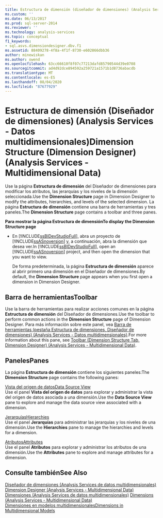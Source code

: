 ```yaml
---
title: Estructura de dimensión (diseñador de dimensiones) (Analysis Services-datos multidimensionales) | Microsoft Docs
ms.custom: ''
ms.date: 06/13/2017
ms.prod: sql-server-2014
ms.reviewer: ''
ms.technology: analysis-services
ms.topic: conceptual
f1_keywords:
- sql.asvs.dimensiondesigner.dbv.f1
ms.assetid: 88409278-4f8a-4f1f-8730-e602866dbb36
author: minewiskan
ms.author: owend
ms.openlocfilehash: 63cc66610f8f07c77213dafd85790544d39e0708
ms.sourcegitcommit: ad4d92dce894592a259721a1571b1d8736abacdb
ms.translationtype: MT
ms.contentlocale: es-ES
ms.lasthandoff: 08/04/2020
ms.locfileid: "87677929"
---
```

# <a name="dimension-structure-dimension-designer-analysis-services---multidimensional-data"></a><span data-ttu-id="1d82a-102">Estructura de dimensión (Diseñador de dimensiones) (Analysis Services - Datos multidimensionales)</span><span class="sxs-lookup"><span data-stu-id="1d82a-102">Dimension Structure (Dimension Designer) (Analysis Services - Multidimensional Data)</span></span>
  <span data-ttu-id="1d82a-103">Use la página **Estructura de dimensión** del Diseñador de dimensiones para modificar los atributos, las jerarquías y los niveles de la dimensión seleccionada.</span><span class="sxs-lookup"><span data-stu-id="1d82a-103">Use the **Dimension Structure** page in Dimension Designer to modify the attributes, hierarchies, and levels of the selected dimension.</span></span> <span data-ttu-id="1d82a-104">La página **Estructura de dimensión** contiene una barra de herramientas y tres paneles.</span><span class="sxs-lookup"><span data-stu-id="1d82a-104">The **Dimension Structure** page contains a toolbar and three panes.</span></span>  
  
 <span data-ttu-id="1d82a-105">**Para mostrar la página Estructura de dimensión**</span><span class="sxs-lookup"><span data-stu-id="1d82a-105">**To display the Dimension Structure page**</span></span>  
  
-   <span data-ttu-id="1d82a-106">En [!INCLUDE[ssBIDevStudioFull](../includes/ssbidevstudiofull-md.md)], abra un proyecto de [!INCLUDE[ssASnoversion](../includes/ssasnoversion-md.md)] y, a continuación, abra la dimensión que desea ver.</span><span class="sxs-lookup"><span data-stu-id="1d82a-106">In [!INCLUDE[ssBIDevStudioFull](../includes/ssbidevstudiofull-md.md)], open an [!INCLUDE[ssASnoversion](../includes/ssasnoversion-md.md)] project, and then open the dimension that you want to view.</span></span>  
  
     <span data-ttu-id="1d82a-107">De forma predeterminada, la página **Estructura de dimensión** aparece al abrir primero una dimensión en el Diseñador de dimensiones.</span><span class="sxs-lookup"><span data-stu-id="1d82a-107">By default, the **Dimension Structure** page appears when you first open a dimension in Dimension Designer.</span></span>  
  
## <a name="toolbar"></a><span data-ttu-id="1d82a-108">Barra de herramientas</span><span class="sxs-lookup"><span data-stu-id="1d82a-108">Toolbar</span></span>  
 <span data-ttu-id="1d82a-109">Use la barra de herramientas para realizar acciones comunes en la página **Estructura de dimensión** del Diseñador de dimensiones.</span><span class="sxs-lookup"><span data-stu-id="1d82a-109">Use the toolbar to perform common actions in the **Dimension Structure** page of Dimension Designer.</span></span> <span data-ttu-id="1d82a-110">Para más información sobre este panel, vea [Barra de herramientas &#40;pestaña Estructura de dimensiones, Diseñador de dimensiones&#41; &#40;Analysis Services - Datos multidimensionales&#41;](toolbar-dimension-structure-designer-analysis-services-multidimensional-data.md).</span><span class="sxs-lookup"><span data-stu-id="1d82a-110">For more information about this pane, see [Toolbar &#40;Dimension Structure Tab, Dimension Designer&#41; &#40;Analysis Services - Multidimensional Data&#41;](toolbar-dimension-structure-designer-analysis-services-multidimensional-data.md).</span></span>  
  
## <a name="panes"></a><span data-ttu-id="1d82a-111">Paneles</span><span class="sxs-lookup"><span data-stu-id="1d82a-111">Panes</span></span>  
 <span data-ttu-id="1d82a-112">La página **Estructura de dimensión** contiene los siguientes paneles:</span><span class="sxs-lookup"><span data-stu-id="1d82a-112">The **Dimension Structure** page contains the following panes:</span></span>  
  
 [<span data-ttu-id="1d82a-113">Vista del origen de datos</span><span class="sxs-lookup"><span data-stu-id="1d82a-113">Data Source View</span></span>](datasource-view-dimension-designer-analysis-services-multidimensional-data.md)  
 <span data-ttu-id="1d82a-114">Use el panel **Vista del origen de datos** para explorar y administrar la vista del origen de datos asociada a una dimensión.</span><span class="sxs-lookup"><span data-stu-id="1d82a-114">Use the **Data Source View** pane to explore and manage the data source view associated with a dimension.</span></span>  
  
 [<span data-ttu-id="1d82a-115">Jerarquías</span><span class="sxs-lookup"><span data-stu-id="1d82a-115">Hierarchies</span></span>](hierarchies-dimension-designer-analysis-services-multidimensional-data.md)  
 <span data-ttu-id="1d82a-116">Use el panel **Jerarquías** para administrar las jerarquías y los niveles de una dimensión.</span><span class="sxs-lookup"><span data-stu-id="1d82a-116">Use the **Hierarchies** pane to manage the hierarchies and levels for a dimension.</span></span>  
  
 [<span data-ttu-id="1d82a-117">Atributos</span><span class="sxs-lookup"><span data-stu-id="1d82a-117">Attributes</span></span>](attributes-dimension-designer-analysis-services-multidimensional-data.md)  
 <span data-ttu-id="1d82a-118">Use el panel **Atributos** para explorar y administrar los atributos de una dimensión.</span><span class="sxs-lookup"><span data-stu-id="1d82a-118">Use the **Attributes** pane to explore and manage attributes for a dimension.</span></span>  
  
## <a name="see-also"></a><span data-ttu-id="1d82a-119">Consulte también</span><span class="sxs-lookup"><span data-stu-id="1d82a-119">See Also</span></span>  
 <span data-ttu-id="1d82a-120">[Diseñador de dimensiones &#40;Analysis Services de datos multidimensionales&#41;](dimension-designer-analysis-services-multidimensional-data.md) </span><span class="sxs-lookup"><span data-stu-id="1d82a-120">[Dimension Designer &#40;Analysis Services - Multidimensional Data&#41;](dimension-designer-analysis-services-multidimensional-data.md) </span></span>  
 <span data-ttu-id="1d82a-121">[Dimensiones &#40;Analysis Services de datos multidimensionales&#41;](multidimensional-models-olap-logical-dimension-objects/dimensions-analysis-services-multidimensional-data.md) </span><span class="sxs-lookup"><span data-stu-id="1d82a-121">[Dimensions &#40;Analysis Services - Multidimensional Data&#41;](multidimensional-models-olap-logical-dimension-objects/dimensions-analysis-services-multidimensional-data.md) </span></span>  
 [<span data-ttu-id="1d82a-122">Dimensiones en modelos multidimensionales</span><span class="sxs-lookup"><span data-stu-id="1d82a-122">Dimensions in Multidimensional Models</span></span>](multidimensional-models/dimensions-in-multidimensional-models.md)  
  
  
